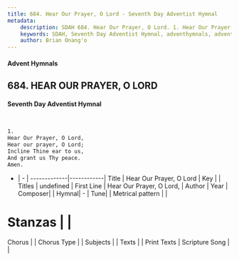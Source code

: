 ```yaml
---
title: 684. Hear Our Prayer, O Lord - Seventh Day Adventist Hymnal
metadata:
    description: SDAH 684. Hear Our Prayer, O Lord. 1. Hear Our Prayer, O Lord, Hear our prayer, O Lord; Incline Thine ear to us, And grant us Thy peace. Amen.
    keywords: SDAH, Seventh Day Adventist Hymnal, adventhymnals, advent hymnals, Hear Our Prayer, O Lord, Hear Our Prayer, O Lord, 
    author: Brian Onang'o
---
```


#### Advent Hymnals
## 684. HEAR OUR PRAYER, O LORD
#### Seventh Day Adventist Hymnal

```txt


1.
Hear Our Prayer, O Lord,
Hear our prayer, O Lord;
Incline Thine ear to us,
And grant us Thy peace.
Amen.


```

- |   -  |
-------------|------------|
Title | Hear Our Prayer, O Lord |
Key |  |
Titles | undefined |
First Line | Hear Our Prayer, O Lord, |
Author | 
Year | 
Composer|  |
Hymnal|  - |
Tune|  |
Metrical pattern | |
# Stanzas |  |
Chorus |  |
Chorus Type |  |
Subjects |  |
Texts |  |
Print Texts | 
Scripture Song |  |
  
